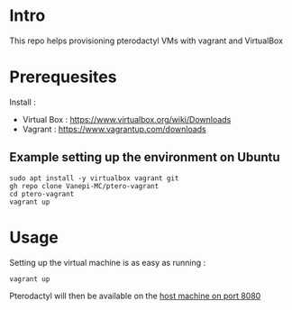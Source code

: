 # Intro

This repo helps provisioning pterodactyl VMs with vagrant and VirtualBox

# Prerequesites

Install :

- Virtual Box : https://www.virtualbox.org/wiki/Downloads
- Vagrant : https://www.vagrantup.com/downloads

## Example setting up the environment on Ubuntu
```shell
sudo apt install -y virtualbox vagrant git
gh repo clone Vanepi-MC/ptero-vagrant
cd ptero-vagrant
vagrant up
```

# Usage

Setting up the virtual machine is as easy as running :

```shell
vagrant up
```

Pterodactyl will then be available on the [host machine on port 8080](http://localhost:8080)